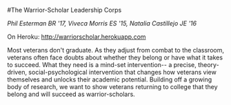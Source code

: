 #The Warrior-Scholar Leadership Corps

<i> Phil Esterman BR '17, Viveca Morris ES '15, Natalia Castillejo JE '16 </i>

On Heroku: http://warriorscholar.herokuapp.com

Most veterans don't graduate. As they adjust from combat to the classroom, veterans often face doubts about whether they belong or have what it takes to succeed. What they need is a mind-set intervention-- a precise, theory-driven, social-psychological intervention that changes how veterans view themselves and unlocks their academic potential. Building off a growing body of research, we want to show veterans returning to college that they belong and will succeed as warrior-scholars.
